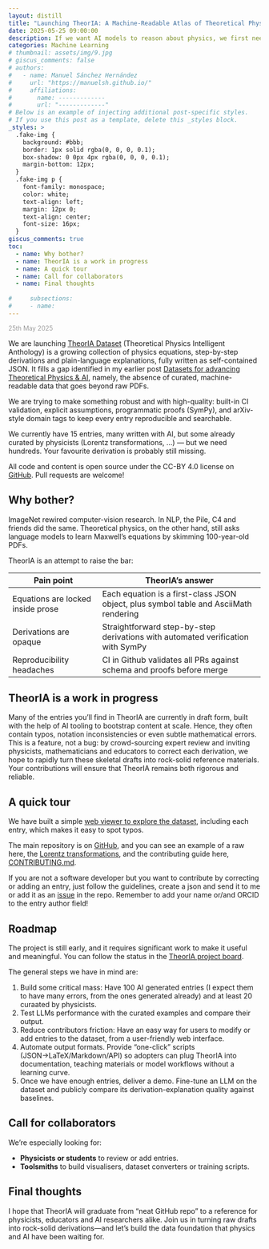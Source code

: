 ```yaml
---
layout: distill
title: "Launching TheorIA: A Machine-Readable Atlas of Theoretical Physics"
date: 2025-05-25 09:00:00
description: If we want AI models to reason about physics, we first need to give them physics they can actually read.
categories: Machine Learning
# thumbnail: assets/img/9.jpg
# giscus_comments: false
# authors:
#   - name: Manuel Sánchez Hernández
#     url: "https://manuelsh.github.io/"
#     affiliations:
#       name: -------------
#       url: "-------------"
# Below is an example of injecting additional post-specific styles.
# If you use this post as a template, delete this _styles block.
_styles: >
  .fake-img {
    background: #bbb;
    border: 1px solid rgba(0, 0, 0, 0.1);
    box-shadow: 0 0px 4px rgba(0, 0, 0, 0.1);
    margin-bottom: 12px;
  }
  .fake-img p {
    font-family: monospace;
    color: white;
    text-align: left;
    margin: 12px 0;
    text-align: center;
    font-size: 16px;
  }
giscus_comments: true
toc:
  - name: Why bother?
  - name: TheorIA is a work in progress
  - name: A quick tour
  - name: Call for collaborators
  - name: Final thoughts
  
#     subsections:
#     - name:
---
```


<span style="color: grey; font-weight: 300; font-size: 0.9em;">25th May 2025</span>

We are launching [TheorIA Dataset](https://theoria-dataset.github.io/theoria-dataset/index.html) (Theoretical Physics Intelligent Anthology) is a growing collection of physics equations, step-by-step derivations and plain-language explanations, fully written as self-contained JSON. It fills a gap identified in my earlier post [Datasets for advancing Theoretical Physics & AI](https://manuelsh.github.io/blog/2025/datasets-for-advancing-Theoretical-Physics/), namely, the absence of curated, machine-readable data that goes beyond raw PDFs.

We are trying to make something robust and with high-quality: built-in CI validation, explicit assumptions, programmatic proofs (SymPy), and arXiv-style domain tags to keep every entry reproducible and searchable.

We currently have 15 entries, many written with AI, but some already curated by physicists (Lorentz transformations, …) — but we need hundreds. Your favourite derivation is probably still missing.

All code and content is open source under the CC-BY 4.0 license on [GitHub](https://github.com/TheorIA-org/TheorIA). Pull requests are welcome!

## Why bother?

ImageNet rewired computer-vision research. In NLP, the Pile, C4 and friends did the same. Theoretical physics, on the other hand, still asks language models to learn Maxwell’s equations by skimming 100-year-old PDFs.

TheorIA is an attempt to raise the bar:

| Pain point                        | TheorIA’s answer                                                                      |
| --------------------------------- | --------------------------------------------------------------------------------------------------- |
| Equations are locked inside prose | Each equation is a first-class JSON object, plus symbol table and AsciiMath rendering               |
| Derivations are opaque            | Straightforward step-by-step derivations with automated verification with SymPy                  |
| Reproducibility headaches         | CI in Github validates all PRs against schema and proofs before merge                               |



## TheorIA is a work in progress

Many of the entries you’ll find in TheorIA are currently in draft form, built with the help of AI tooling to bootstrap content at scale. Hence, they often contain typos, notation inconsistencies or even subtle mathematical errors. This is a feature, not a bug: by crowd-sourcing expert review and inviting physicists, mathematicians and educators to correct each derivation, we hope to rapidly turn these skeletal drafts into rock-solid reference materials. Your contributions will ensure that TheorIA remains both rigorous and reliable.


## A quick tour

We have built a simple [web viewer to explore the dataset](https://theoria-dataset.github.io/theoria-dataset/index.html), including each entry, which makes it easy to spot typos.

The main repository is on [GitHub](https://github.com/TheorIA-org/TheorIA), and you can see an example of a raw here, the [Lorentz transformations](https://github.com/theoria-dataset/theoria-dataset/blob/main/entries/lorentz_transformations.json), and the contributing guide here, [CONTRIBUTING.md](https://github.com/theoria-dataset/theoria-dataset/blob/main/CONTRIBUTING.md).

If you are not a software developer but you want to contribute by correcting or adding an entry, just follow the guidelines, create a json and send it to me or add it as an [issue](https://github.com/theoria-dataset/theoria-dataset/issues) in the repo. Remember to add your name or/and ORCID to the entry author field!

## Roadmap

The project is still early, and it requires significant work to make it useful and meaningful. You can follow the status in the [TheorIA project board](https://github.com/users/theoria-dataset/projects/1/views/1).

The general steps we have in mind are:

1) Build some critical mass: Have 100 AI generated entries (I expect them to have many errors, from the ones generated already) and at least 20 curaated by physicists.
2) Test LLMs performance with the curated examples and compare their output.
3) Reduce contributors friction: Have an easy way for users to modify or add entries to the dataset, from a user-friendly web interface.
4) Automate output formats. Provide “one-click” scripts (JSON→LaTeX/Markdown/API) so adopters can plug TheorIA into documentation, teaching materials or model workflows without a learning curve.
5) Once we have enough entries, deliver a demo. Fine-tune an LLM on the dataset and publicly compare its derivation-explanation quality against baselines.

## Call for collaborators

We’re especially looking for:

* **Physicists or students** to review or add entries.
* **Toolsmiths** to build visualisers, dataset converters or training scripts.

## Final thoughts

I hope that TheorIA will graduate from “neat GitHub repo” to a reference for physicists, educators and AI researchers alike. Join us in turning raw drafts into rock-solid derivations—and let’s build the data foundation that physics and AI have been waiting for.

